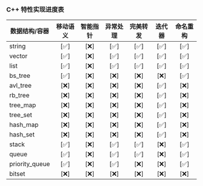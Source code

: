 ### C++ 特性实现进度表

| 数据结构/容器  | 移动语义    | 智能指针  | 异常处理    | 完美转发 | 迭代器      | 命名重构   |
|---------------|:--------:  |:--------:|:--------:|:--------:  |:------:| :------:  |
| string        | [✅]      | [❌]      | [✅]      | [✅]    | [✅]    |   [✅]   |
| vector        | [✅]      | [❌]      | [✅]      | [✅]    | [✅]    |   [✅]   |
| list          | [✅]      | [❌]      | [✅]      | [✅]    | [✅]    |   [✅]   |
| bs_tree       | [✅]      | [❌]      | [❌]      | [❌]    | [❌]    |   [✅]   |
| avl_tree      | [❌]      | [❌]      | [❌]      | [❌]    | [✅]    |   [❌]   |
| rb_tree       | [❌]      | [❌]      | [❌]      | [❌]    | [✅]    |   [❌]   |
| tree_map      | [❌]      | [❌]      | [❌]      | [❌]    | [✅]    |   [❌]   |
| tree_set      | [❌]      | [❌]      | [❌]      | [❌]    | [✅]    |   [❌]   |
| hash_map      | [❌]      | [❌]      | [❌]      | [❌]    | [✅]    |   [❌]   |
| hash_set      | [❌]      | [❌]      | [❌]      | [❌]    | [✅]    |   [❌]   |
| stack         | [✅]      | [❌]      | [✅]      | [✅]    | [❌]    |   [✅]   |
| queue         | [✅]      | [❌]      | [✅]      | [✅]    | [❌]    |   [✅]   |
| priority_queue| [✅]      | [❌]      | [✅]      | [❌]    | [❌]    |   [✅]   |
| bitset        | [❌]      | [❌]      | [❌]      | [❌]    | [❌]    |   [❌]   |